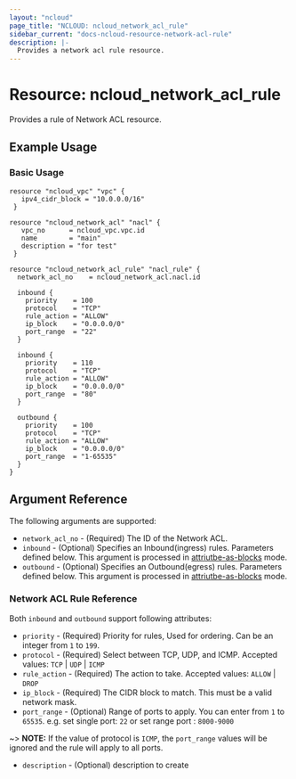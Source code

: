 ```yaml
---
layout: "ncloud"
page_title: "NCLOUD: ncloud_network_acl_rule"
sidebar_current: "docs-ncloud-resource-network-acl-rule"
description: |-
  Provides a network acl rule resource.
---
```


# Resource: ncloud_network_acl_rule

Provides a rule of Network ACL  resource.

## Example Usage

### Basic Usage

```hcl
resource "ncloud_vpc" "vpc" {
   ipv4_cidr_block = "10.0.0.0/16"
 }
 
resource "ncloud_network_acl" "nacl" {
   vpc_no      = ncloud_vpc.vpc.id
   name        = "main"
   description = "for test"
 }

resource "ncloud_network_acl_rule" "nacl_rule" {
  network_acl_no    = ncloud_network_acl.nacl.id

  inbound {
    priority    = 100
    protocol    = "TCP"
    rule_action = "ALLOW"
    ip_block    = "0.0.0.0/0"
    port_range  = "22"
  }

  inbound {
    priority    = 110
    protocol    = "TCP"
    rule_action = "ALLOW"
    ip_block    = "0.0.0.0/0"
    port_range  = "80"
  }

  outbound {
    priority    = 100
    protocol    = "TCP"
    rule_action = "ALLOW"
    ip_block    = "0.0.0.0/0"
    port_range  = "1-65535"
  }
}
```

## Argument Reference

The following arguments are supported:

* `network_acl_no` - (Required) The ID of the Network ACL.
* `inbound` - (Optional) Specifies an Inbound(ingress) rules. Parameters defined below. This argument is processed in [attriutbe-as-blocks](https://www.terraform.io/docs/configuration/attr-as-blocks.html) mode.
* `outbound` - (Optional) Specifies an Outbound(egress) rules. Parameters defined below. This argument is processed in [attriutbe-as-blocks](https://www.terraform.io/docs/configuration/attr-as-blocks.html) mode.

### Network ACL Rule Reference

Both `inbound` and `outbound` support  following attributes:

* `priority` - (Required) Priority for rules, Used for ordering. Can be an integer from `1` to `199`.
* `protocol` - (Required) Select between TCP, UDP, and ICMP. Accepted values: `TCP` | `UDP` | `ICMP`
* `rule_action` - (Required) The action to take. Accepted values: `ALLOW` | `DROP`
* `ip_block` - (Required) The CIDR block to match. This must be a valid network mask.
* `port_range` - (Optional) Range of ports to apply. You can enter from `1` to `65535`. e.g. set single port: `22` or set range port : `8000-9000`

~> **NOTE:** If the value of protocol is `ICMP`, the `port_range` values will be ignored and the rule will apply to all ports.

* `description` - (Optional) description to create